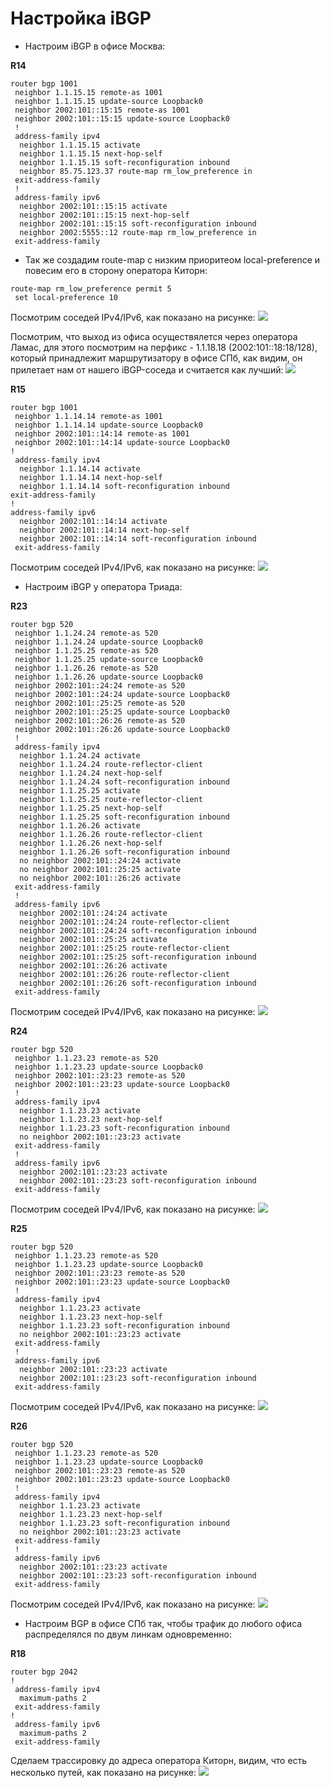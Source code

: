 # Настройка iBGP

  * Настроим iBGP в офисе Москва:  

**R14**
```
router bgp 1001
 neighbor 1.1.15.15 remote-as 1001
 neighbor 1.1.15.15 update-source Loopback0
 neighbor 2002:101::15:15 remote-as 1001
 neighbor 2002:101::15:15 update-source Loopback0
 !
 address-family ipv4
  neighbor 1.1.15.15 activate
  neighbor 1.1.15.15 next-hop-self
  neighbor 1.1.15.15 soft-reconfiguration inbound
  neighbor 85.75.123.37 route-map rm_low_preference in
 exit-address-family
 !        
 address-family ipv6
  neighbor 2002:101::15:15 activate
  neighbor 2002:101::15:15 next-hop-self
  neighbor 2002:101::15:15 soft-reconfiguration inbound
  neighbor 2002:5555::12 route-map rm_low_preference in
 exit-address-family
```
  * Так же создадим route-map с низким приоритеом local-preference и повесим его в сторону оператора Киторн:
```
route-map rm_low_preference permit 5
 set local-preference 10
```
Посмотрим соседей IPv4/IPv6, как показано на рисунке:
![](https://github.com/devops-user/otus/blob/main/homeworks_prof/homework_27/images/R14.png)

Посмотрим, что выход из офиса осуществялется через оператора Ламас, для этого посмотрим на перфикс - 1.1.18.18 (2002:101::18:18/128), который принадлежит маршрутизатору в офисе СПб, как видим, он прилетает нам от нашего iBGP-соседа и считается как лучший:
![](https://github.com/devops-user/otus/blob/main/homeworks_prof/homework_27/images/R14_show.png)

**R15**
```
router bgp 1001
 neighbor 1.1.14.14 remote-as 1001
 neighbor 1.1.14.14 update-source Loopback0
 neighbor 2002:101::14:14 remote-as 1001
 neighbor 2002:101::14:14 update-source Loopback0
!
 address-family ipv4
  neighbor 1.1.14.14 activate
  neighbor 1.1.14.14 next-hop-self
  neighbor 1.1.14.14 soft-reconfiguration inbound
exit-address-family
!
address-family ipv6
  neighbor 2002:101::14:14 activate
  neighbor 2002:101::14:14 next-hop-self
  neighbor 2002:101::14:14 soft-reconfiguration inbound
 exit-address-family
```
Посмотрим соседей IPv4/IPv6, как показано на рисунке:
![](https://github.com/devops-user/otus/blob/main/homeworks_prof/homework_27/images/R15.png)

  * Настроим iBGP у оператора Триада:

**R23**
```
router bgp 520
 neighbor 1.1.24.24 remote-as 520
 neighbor 1.1.24.24 update-source Loopback0
 neighbor 1.1.25.25 remote-as 520
 neighbor 1.1.25.25 update-source Loopback0
 neighbor 1.1.26.26 remote-as 520
 neighbor 1.1.26.26 update-source Loopback0
 neighbor 2002:101::24:24 remote-as 520
 neighbor 2002:101::24:24 update-source Loopback0
 neighbor 2002:101::25:25 remote-as 520
 neighbor 2002:101::25:25 update-source Loopback0
 neighbor 2002:101::26:26 remote-as 520
 neighbor 2002:101::26:26 update-source Loopback0
 !
 address-family ipv4
  neighbor 1.1.24.24 activate
  neighbor 1.1.24.24 route-reflector-client
  neighbor 1.1.24.24 next-hop-self
  neighbor 1.1.24.24 soft-reconfiguration inbound
  neighbor 1.1.25.25 activate
  neighbor 1.1.25.25 route-reflector-client
  neighbor 1.1.25.25 next-hop-self
  neighbor 1.1.25.25 soft-reconfiguration inbound
  neighbor 1.1.26.26 activate
  neighbor 1.1.26.26 route-reflector-client
  neighbor 1.1.26.26 next-hop-self
  neighbor 1.1.26.26 soft-reconfiguration inbound
  no neighbor 2002:101::24:24 activate
  no neighbor 2002:101::25:25 activate
  no neighbor 2002:101::26:26 activate
 exit-address-family
 !
 address-family ipv6
  neighbor 2002:101::24:24 activate
  neighbor 2002:101::24:24 route-reflector-client
  neighbor 2002:101::24:24 soft-reconfiguration inbound
  neighbor 2002:101::25:25 activate
  neighbor 2002:101::25:25 route-reflector-client
  neighbor 2002:101::25:25 soft-reconfiguration inbound
  neighbor 2002:101::26:26 activate
  neighbor 2002:101::26:26 route-reflector-client
  neighbor 2002:101::26:26 soft-reconfiguration inbound
 exit-address-family
```
Посмотрим соседей IPv4/IPv6, как показано на рисунке:
![](https://github.com/devops-user/otus/blob/main/homeworks_prof/homework_27/images/R23.png)

**R24**
```
router bgp 520
 neighbor 1.1.23.23 remote-as 520
 neighbor 1.1.23.23 update-source Loopback0
 neighbor 2002:101::23:23 remote-as 520
 neighbor 2002:101::23:23 update-source Loopback0
 !
 address-family ipv4
  neighbor 1.1.23.23 activate
  neighbor 1.1.23.23 next-hop-self
  neighbor 1.1.23.23 soft-reconfiguration inbound
  no neighbor 2002:101::23:23 activate
 exit-address-family
 !
 address-family ipv6
  neighbor 2002:101::23:23 activate
  neighbor 2002:101::23:23 soft-reconfiguration inbound
 exit-address-family
```
Посмотрим соседей IPv4/IPv6, как показано на рисунке:
![](https://github.com/devops-user/otus/blob/main/homeworks_prof/homework_27/images/R24.png)

**R25**
```
router bgp 520
 neighbor 1.1.23.23 remote-as 520
 neighbor 1.1.23.23 update-source Loopback0
 neighbor 2002:101::23:23 remote-as 520
 neighbor 2002:101::23:23 update-source Loopback0
 !
 address-family ipv4
  neighbor 1.1.23.23 activate
  neighbor 1.1.23.23 next-hop-self
  neighbor 1.1.23.23 soft-reconfiguration inbound
  no neighbor 2002:101::23:23 activate
 exit-address-family
 !
 address-family ipv6
  neighbor 2002:101::23:23 activate
  neighbor 2002:101::23:23 soft-reconfiguration inbound
 exit-address-family
```
Посмотрим соседей IPv4/IPv6, как показано на рисунке:
![](https://github.com/devops-user/otus/blob/main/homeworks_prof/homework_27/images/R25.png)

**R26**
```
router bgp 520
 neighbor 1.1.23.23 remote-as 520
 neighbor 1.1.23.23 update-source Loopback0
 neighbor 2002:101::23:23 remote-as 520
 neighbor 2002:101::23:23 update-source Loopback0
 !
 address-family ipv4
  neighbor 1.1.23.23 activate
  neighbor 1.1.23.23 next-hop-self
  neighbor 1.1.23.23 soft-reconfiguration inbound
  no neighbor 2002:101::23:23 activate
 exit-address-family
 !
 address-family ipv6
  neighbor 2002:101::23:23 activate
  neighbor 2002:101::23:23 soft-reconfiguration inbound
 exit-address-family
```
Посмотрим соседей IPv4/IPv6, как показано на рисунке:
![](https://github.com/devops-user/otus/blob/main/homeworks_prof/homework_27/images/R26.png)

  * Настроим BGP в офисе СПб так, чтобы трафик до любого офиса распределялся по двум линкам одновременно:

**R18**
```
router bgp 2042
!
 address-family ipv4
  maximum-paths 2
 exit-address-family
!
 address-family ipv6
  maximum-paths 2
 exit-address-family
```
Сделаем трассировку до адреса оператора Киторн, видим, что есть несколько путей, как показано на рисунке:
![](https://github.com/devops-user/otus/blob/main/homeworks_prof/homework_27/images/R18_trace.png)
